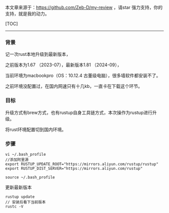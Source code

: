 本文章来源于：<https://github.com/Zeb-D/my-review> ，请star 强力支持，你的支持，就是我的动力。

[TOC]

------

### 背景

记一次rust本地升级到最新版本，

之前版本为1.67 （2023-07），最新版本1.81 （2024-09），

当前环境为macbookpro（OS：10.12.4 古董级电脑），很多墙软件都安装不了。

之前环境没配置过，在国内网速只有十几kb，一直卡在下载这个环节。



### 目标

升级方式有brew方式，也有rustup自身工具链方式，本次操作为rustup进行升级。

将rust环境配置切到国内环境。



### 步骤

```
vi ~/.bash_profile
//添加阿里源
export RUSTUP_UPDATE_ROOT="https://mirrors.aliyun.com/rustup/rustup"
export RUSTUP_DIST_SERVER="https://mirrors.aliyun.com/rustup"

source ~/.bash_profile
```



更新最新版本

```
rustup update
// 安装后看下当前版本
rustc -V
```



